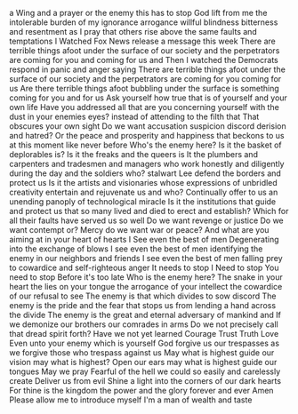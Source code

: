  a Wing and a prayer or the enemy this has to stop God lift from me the intolerable burden of my ignorance arrogance willful blindness bitterness and resentment as I pray that others rise above the same faults and temptations I Watched Fox News release a message this week There are terrible things afoot under the surface of our society and the perpetrators are coming for you and coming for us and Then I watched the Democrats respond in panic and anger saying There are terrible things afoot under the surface of our society and the perpetrators are coming for you coming for us Are there terrible things afoot bubbling under the surface is something coming for you and for us Ask yourself how true that is of yourself and your own life Have you addressed all that are you concerning yourself with the dust in your enemies eyes? instead of attending to the filth that That obscures your own sight Do we want accusation suspicion discord derision and hatred? Or the peace and prosperity and happiness that beckons to us at this moment like never before Who's the enemy here? Is it the basket of deplorables is? Is it the freaks and the queers is It the plumbers and carpenters and tradesmen and managers who work honestly and diligently during the day and the soldiers who? stalwart Lee defend the borders and protect us Is it the artists and visionaries whose expressions of unbridled creativity entertain and rejuvenate us and who? Continually offer to us an unending panoply of technological miracle Is it the institutions that guide and protect us that so many lived and died to erect and establish? Which for all their faults have served us so well Do we want revenge or justice Do we want contempt or? Mercy do we want war or peace? And what are you aiming at in your heart of hearts I See even the best of men Degenerating into the exchange of blows I see even the best of men identifying the enemy in our neighbors and friends I see even the best of men falling prey to cowardice and self-righteous anger It needs to stop I Need to stop You need to stop Before it's too late Who is the enemy here? The snake in your heart the lies on your tongue the arrogance of your intellect the cowardice of our refusal to see The enemy is that which divides to sow discord The enemy is the pride and the fear that stops us from lending a hand across the divide The enemy is the great and eternal adversary of mankind and If we demonize our brothers our comrades in arms Do we not precisely call that dread spirit forth? Have we not yet learned Courage Trust Truth Love Even unto your enemy which is yourself God forgive us our trespasses as we forgive those who trespass against us May what is highest guide our vision may what is highest? Open our ears may what is highest guide our tongues May we pray Fearful of the hell we could so easily and carelessly create Deliver us from evil Shine a light into the corners of our dark hearts For thine is the kingdom the power and the glory forever and ever Amen Please allow me to introduce myself I'm a man of wealth and taste